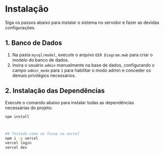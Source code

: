 # Instalação

Siga os passos abaixo para instalar o sistema no servidor e fazer as devidas configurações.

## 1. Banco de Dados

1. Na pasta `mysql/model`, execute o arquivo `EER Diagram.mwb` para criar o modelo do banco de dados.
2. Insira o usuário `admin` manualmente na base de dados, configurando o campo `admin_mode` para `1` para habilitar o modo admin e conceder os demais privilégios necessários.

## 2. Instalação das Dependências

Execute o comando abaixo para instalar todas as dependências necessárias do projeto:

```bash
npm install



## Testado como se fosse na vercel
npm i -g vercel
vercel login
vercel dev